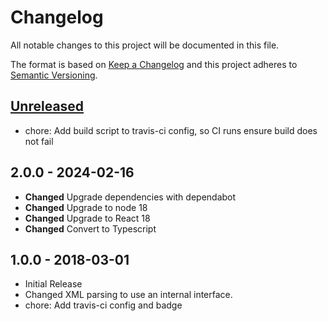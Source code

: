 # Changelog

All notable changes to this project will be documented in this file.

The format is based on [Keep a Changelog](http://keepachangelog.com/en/1.0.0/)
and this project adheres to [Semantic Versioning](http://semver.org/spec/v2.0.0.html).

<!--
## [x.y.z] - YYYY-MM-DD
### [Type of Change]
- [description of change]

### Types of changes
- **Added** for new features.
- **Changed** for changes in existing functionality.
- **Deprecated** for soon-to-be removed features.
- **Removed** for now removed features.
- **Fixed** for any bug fixes.
- **Security** in case of vulnerabilities.

[x.y.z]: https://github.com/superhuit-agency/xml-to-react/compare/1.0.0...x.y.z
-->

## [Unreleased]

- chore: Add build script to travis-ci config, so CI runs ensure build does not fail

## 2.0.0 - 2024-02-16

- **Changed** Upgrade dependencies with dependabot
- **Changed** Upgrade to node 18
- **Changed** Upgrade to React 18
- **Changed** Convert to Typescript

[2.0.0]: https://github.com/superhuit-agency/xml-to-react/compare/1.0.0...2.0.0

## 1.0.0 - 2018-03-01

- Initial Release
- Changed XML parsing to use an internal interface.
- chore: Add travis-ci config and badge

<!-- Update the Unreleased comparison range with each release -->

[Unreleased]: https://github.com/superhuit-agency/xml-to-react/compare/1.0.0...master
